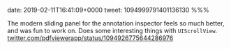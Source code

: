 date: 2019-02-11T16:41:09+0000
tweet: 1094999791401136130
%%%

The modern sliding panel for the annotation inspector feels so much better, and was fun to work on. Does some interesting things with `UIScrollView`. [twitter.com/pdfviewerapp/status/1094926775644286976](https://twitter.com/pdfviewerapp/status/1094926775644286976)
